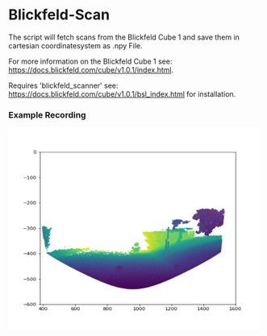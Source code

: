 # Blickfeld-Scan
The script will fetch scans from the Blickfeld Cube 1 and save them in cartesian coordinatesystem as .npy File.

For more information on the Blickfeld Cube 1 see: https://docs.blickfeld.com/cube/v1.0.1/index.html.

Requires 'blickfeld_scanner' see: https://docs.blickfeld.com/cube/v1.0.1/bsl_index.html for installation.

### Example Recording

<img src="https://github.com/BerensRWU/Blickfeld-Scan/blob/main/Record2.gif" width="500" height="400">
